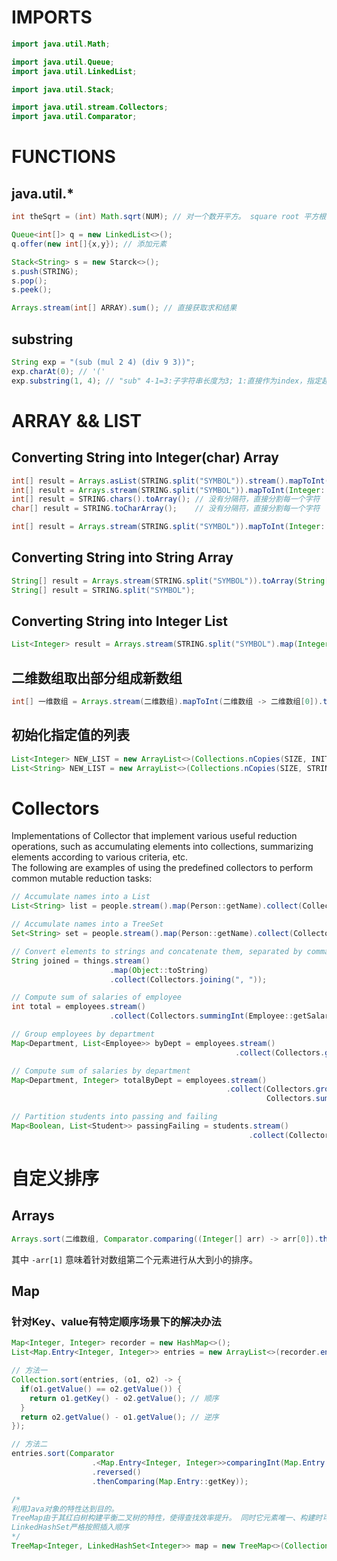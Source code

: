 # IMPORTS
``` Java
import java.util.Math;

import java.util.Queue;
import java.util.LinkedList;

import java.util.Stack;

import java.util.stream.Collectors;
import java.util.Comparator;
```

# FUNCTIONS

## java.util.*
``` Java
int theSqrt = (int) Math.sqrt(NUM); // 对一个数开平方。 square root 平方根
```

``` Java
Queue<int[]> q = new LinkedList<>();
q.offer(new int[]{x,y}); // 添加元素
```

``` Java
Stack<String> s = new Starck<>();
s.push(STRING);
s.pop();
s.peek();
```

``` Java
Arrays.stream(int[] ARRAY).sum(); // 直接获取求和结果
```

## substring
``` Java
String exp = "(sub (mul 2 4) (div 9 3))";
exp.charAt(0); // '('
exp.substring(1, 4); // "sub" 4-1=3:子字符串长度为3; 1:直接作为index，指定起始字符所在坐标。 4:作为结束字符，但是该字符不会存在子字符串中。
```

# ARRAY && LIST
## Converting String into Integer(char) Array
``` Java
int[] result = Arrays.asList(STRING.split("SYMBOL")).stream().mapToInt(Integer::parseInt).toArray();
int[] result = Arrays.stream(STRING.split("SYMBOL")).mapToInt(Integer::parseInt).toArray();
int[] result = STRING.chars().toArray(); // 没有分隔符，直接分割每一个字符
char[] result = STRING.toCharArray();    // 没有分隔符，直接分割每一个字符
```

``` Java
int[] result = Arrays.stream(STRING.split("SYMBOL")).mapToInt(Integer::parseInt).toArray();
```

## Converting String into String Array
``` Java
String[] result = Arrays.stream(STRING.split("SYMBOL")).toArray(String[]::new);
String[] result = STRING.split("SYMBOL");
```

## Converting String into Integer List
``` Java
List<Integer> result = Arrays.stream(STRING.split("SYMBOL").map(Integer::parseInt).collect(Collectors.toList());
```


## 二维数组取出部分组成新数组
``` Java
int[] 一维数组 = Arrays.stream(二维数组).mapToInt(二维数组 -> 二维数组[0]).toArray();
```

## 初始化指定值的列表
``` Java
List<Integer> NEW_LIST = new ArrayList<>(Collections.nCopies(SIZE, INIT_VALUE));
List<String> NEW_LIST = new ArrayList<>(Collections.nCopies(SIZE, STRING_VALUE));
```

# Collectors
Implementations of Collector that implement various useful reduction operations, such as accumulating elements into collections, summarizing elements according to various criteria, etc.  
The following are examples of using the predefined collectors to perform common mutable reduction tasks:
``` Java
// Accumulate names into a List
List<String> list = people.stream().map(Person::getName).collect(Collectors.toList());

// Accumulate names into a TreeSet
Set<String> set = people.stream().map(Person::getName).collect(Collectors.toCollection(TreeSet::new));

// Convert elements to strings and concatenate them, separated by commas
String joined = things.stream()
                      .map(Object::toString)
                      .collect(Collectors.joining(", "));

// Compute sum of salaries of employee
int total = employees.stream()
                      .collect(Collectors.summingInt(Employee::getSalary)));

// Group employees by department
Map<Department, List<Employee>> byDept = employees.stream()
                                                  .collect(Collectors.groupingBy(Employee::getDepartment));

// Compute sum of salaries by department
Map<Department, Integer> totalByDept = employees.stream()
                                                .collect(Collectors.groupingBy(Employee::getDepartment,
                                                         Collectors.summingInt(Employee::getSalary)));

// Partition students into passing and failing
Map<Boolean, List<Student>> passingFailing = students.stream()
                                                     .collect(Collectors.partitioningBy(s -> s.getGrade() >= PASS_THRESHOLD));
```

# 自定义排序
## Arrays
``` Java
Arrays.sort(二维数组, Comparator.comparing((Integer[] arr) -> arr[0]).thenComparing((Integer[] arr) -> -arr[1]));
```
其中 `-arr[1]` 意味着针对数组第二个元素进行从大到小的排序。

## Map

### 针对Key、value有特定顺序场景下的解决办法
``` Java
Map<Integer, Integer> recorder = new HashMap<>();
List<Map.Entry<Integer, Integer>> entries = new ArrayList<>(recorder.entrySet());

// 方法一
Collection.sort(entries, (o1, o2) -> {
  if(o1.getValue() == o2.getValue()) {
    return o1.getKey() - o2.getValue(); // 顺序
  }
  return o2.getValue() - o1.getValue(); // 逆序
});

// 方法二
entries.sort(Comparator
                  .<Map.Entry<Integer, Integer>>comparingInt(Map.Entry::getValue)
                  .reversed()
                  .thenComparing(Map.Entry::getKey));
```

``` Java
/*
利用Java对象的特性达到目的。
TreeMap由于其红白树构建平衡二叉树的特性，使得查找效率提升。 同时它元素唯一、构建时可以指明顺序或逆序。
LinkedHashSet严格按照插入顺序
*/
TreeMap<Integer, LinkedHashSet<Integer>> map = new TreeMap<>(Collections.reverseOrder());
```
